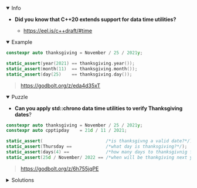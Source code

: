 <details open><summary>Info</summary><p>

* **Did you know that C++20 extends support for data time utilities?**

  * https://eel.is/c++draft/#time

</p></details><details open><summary>Example</summary><p>

```cpp
constexpr auto thanksgiving = November / 25 / 2021y;

static_assert(year(2021) == thanksgiving.year());
static_assert(month(11)  == thanksgiving.month());
static_assert(day(25)    == thanksgiving.day());
```

> https://godbolt.org/z/eda4d35xT

</p></details><details open><summary>Puzzle</summary><p>

* **Can you apply std::chrono data time utilities to verify Thanksgiving dates**?

```cpp
constexpr auto thanksgiving = November / 25 / 2021y;
constexpr auto cpptipday    = 21d / 11 / 2021;

static_assert(                        /*is thanksgivng a valid date?*/);
static_assert(Thursday ==             /*what day is thanksgiving?*/);
static_assert(days(4) ==              /*how many days to thanksgivnig from cpptipday?*/);
static_assert(25d / November/ 2022 == /*when will be thankgiving next year?*/);
```

> https://godbolt.org/z/6h755jqPE

</p></details><details><summary>Solutions</summary><p>
